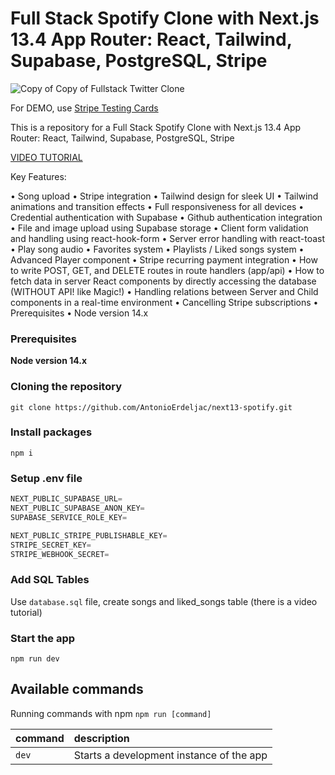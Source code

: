 # Full Stack Spotify Clone with Next.js 13.4 App Router: React, Tailwind, Supabase, PostgreSQL, Stripe

![Copy of Copy of Fullstack Twitter Clone](https://github.com/AntonioErdeljac/next13-spotify/assets/23248726/2722c7bd-2d8f-44a9-97b9-f2711a8d8b64)

For DEMO, use [Stripe Testing Cards](https://stripe.com/docs/testing)

This is a repository for a Full Stack Spotify Clone with Next.js 13.4 App Router: React, Tailwind, Supabase, PostgreSQL, Stripe

[VIDEO TUTORIAL](https://youtu.be/2aeMRB8LL4o)

Key Features:

•	Song upload
•	Stripe integration
•	Tailwind design for sleek UI
•	Tailwind animations and transition effects
•	Full responsiveness for all devices
•	Credential authentication with Supabase
•	Github authentication integration
•	File and image upload using Supabase storage
•	Client form validation and handling using react-hook-form
•	Server error handling with react-toast
•	Play song audio
•	Favorites system
•	Playlists / Liked songs system
•	Advanced Player component
•	Stripe recurring payment integration
•	How to write POST, GET, and DELETE routes in route handlers (app/api)
•	How to fetch data in server React components by directly accessing the database (WITHOUT API! like Magic!)
•	Handling relations between Server and Child components in a real-time environment
•	Cancelling Stripe subscriptions
•	Prerequisites
•	Node version 14.x

### Prerequisites

**Node version 14.x**

### Cloning the repository

```shell
git clone https://github.com/AntonioErdeljac/next13-spotify.git
```

### Install packages

```shell
npm i
```

### Setup .env file


```js
NEXT_PUBLIC_SUPABASE_URL=
NEXT_PUBLIC_SUPABASE_ANON_KEY=
SUPABASE_SERVICE_ROLE_KEY=

NEXT_PUBLIC_STRIPE_PUBLISHABLE_KEY=
STRIPE_SECRET_KEY=
STRIPE_WEBHOOK_SECRET=
```

### Add SQL Tables
Use `database.sql` file, create songs and liked_songs table (there is a video tutorial)

### Start the app

```shell
npm run dev
```

## Available commands

Running commands with npm `npm run [command]`

| command         | description                              |
| :-------------- | :--------------------------------------- |
| `dev`           | Starts a development instance of the app |
